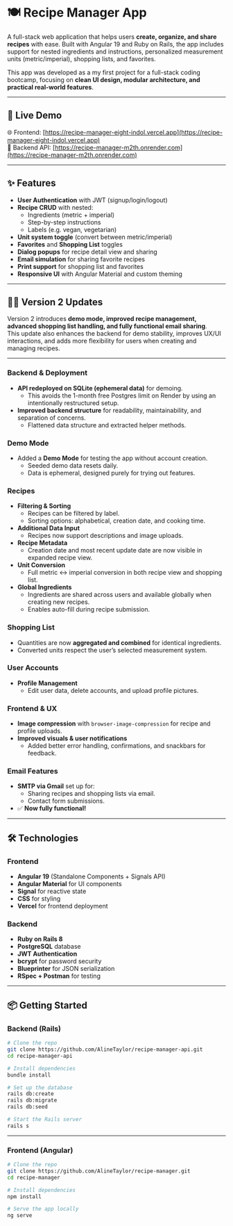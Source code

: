 # 🍽️ Recipe Manager App

A full-stack web application that helps users **create, organize, and share recipes** with ease. Built with Angular 19 and Ruby on Rails, the app includes support for nested ingredients and instructions, personalized measurement units (metric/imperial), shopping lists, and favorites.

This app was developed as a my first project for a full-stack coding bootcamp, focusing on **clean UI design, modular architecture, and practical real-world features**.

---

## 🚀 Live Demo

🌐 Frontend: [https://recipe-manager-eight-indol.vercel.app](https://recipe-manager-eight-indol.vercel.app)  
🔗 Backend API: [https://recipe-manager-m2th.onrender.com](https://recipe-manager-m2th.onrender.com)

---

## ✨ Features

- **User Authentication** with JWT (signup/login/logout)
- **Recipe CRUD** with nested:
  - Ingredients (metric + imperial)
  - Step-by-step instructions
  - Labels (e.g. vegan, vegetarian)
- **Unit system toggle** (convert between metric/imperial)
- **Favorites** and **Shopping List** toggles
- **Dialog popups** for recipe detail view and sharing
- **Email simulation** for sharing favorite recipes
- **Print support** for shopping list and favorites
- **Responsive UI** with Angular Material and custom theming

---

## ✌🏻 Version 2 Updates

Version 2 introduces **demo mode, improved recipe management, advanced shopping list handling, and fully functional email sharing**.  
This update also enhances the backend for demo stability, improves UX/UI interactions, and adds more flexibility for users when creating and managing recipes.

---

### Backend & Deployment

- **API redeployed on SQLite (ephemeral data)** for demoing.
  - This avoids the 1-month free Postgres limit on Render by using an intentionally restructured setup.
- **Improved backend structure** for readability, maintainability, and separation of concerns.
  - Flattened data structure and extracted helper methods.

### Demo Mode

- Added a **Demo Mode** for testing the app without account creation.
  - Seeded demo data resets daily.
  - Data is ephemeral, designed purely for trying out features.

### Recipes

- **Filtering & Sorting**
  - Recipes can be filtered by label.
  - Sorting options: alphabetical, creation date, and cooking time.
- **Additional Data Input**
  - Recipes now support descriptions and image uploads.
- **Recipe Metadata**
  - Creation date and most recent update date are now visible in expanded recipe view.
- **Unit Conversion**
  - Full metric ↔ imperial conversion in both recipe view and shopping list.
- **Global Ingredients**
  - Ingredients are shared across users and available globally when creating new recipes.
  - Enables auto-fill during recipe submission.

### Shopping List

- Quantities are now **aggregated and combined** for identical ingredients.
- Converted units respect the user’s selected measurement system.

### User Accounts

- **Profile Management**
  - Edit user data, delete accounts, and upload profile pictures.

### Frontend & UX

- **Image compression** with `browser-image-compression` for recipe and profile uploads.
- **Improved visuals & user notifications**
  - Added better error handling, confirmations, and snackbars for feedback.

### Email Features

- **SMTP via Gmail** set up for:
  - Sharing recipes and shopping lists via email.
  - Contact form submissions.
- ✅ **Now fully functional!**

---

## 🛠️ Technologies

### Frontend

- **Angular 19** (Standalone Components + Signals API)
- **Angular Material** for UI components
- **Signal** for reactive state
- **CSS** for styling
- **Vercel** for frontend deployment

### Backend

- **Ruby on Rails 8**
- **PostgreSQL** database
- **JWT Authentication**
- **bcrypt** for password security
- **Blueprinter** for JSON serialization
- **RSpec + Postman** for testing

---

## 📦 Getting Started

### Backend (Rails)

```bash
# Clone the repo
git clone https://github.com/AlineTaylor/recipe-manager-api.git
cd recipe-manager-api

# Install dependencies
bundle install

# Set up the database
rails db:create
rails db:migrate
rails db:seed

# Start the Rails server
rails s
```

---

### Frontend (Angular)

```bash
# Clone the repo
git clone https://github.com/AlineTaylor/recipe-manager.git
cd recipe-manager

# Install dependencies
npm install

# Serve the app locally
ng serve

```
